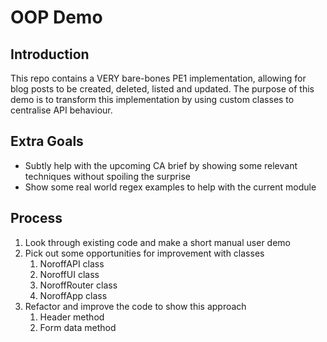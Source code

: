 # OOP Demo

## Introduction

This repo contains a VERY bare-bones PE1 implementation, allowing for blog posts to be created, deleted, listed and updated. The purpose of this demo is to transform this implementation by using custom classes to centralise API behaviour.

## Extra Goals

- Subtly help with the upcoming CA brief by showing some relevant techniques without spoiling the surprise
- Show some real world regex examples to help with the current module

## Process

1. Look through existing code and make a short manual user demo
2. Pick out some opportunities for improvement with classes
   1. NoroffAPI class
   2. NoroffUI class
   3. NoroffRouter class
   4. NoroffApp class
3. Refactor and improve the code to show this approach
   1. Header method
   2. Form data method
